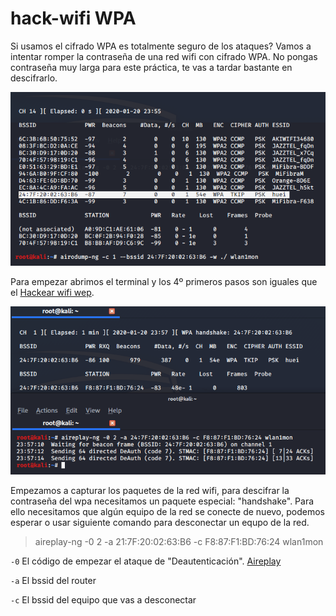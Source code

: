 # hack-wifi WPA

Si usamos el cifrado WPA es totalmente seguro de los ataques? Vamos a intentar romper la contraseña de una red wifi con cifrado WPA. No pongas contraseña muy larga para este práctica, te vas a tardar bastante en descifrarlo.

![refresca la página para cargar el imágen](imagen/wpa0.png)

Para empezar abrimos el terminal y los 4º primeros pasos son iguales que el [Hackear wifi wep](https://nswhuei.github.io/hack-wifi/ActividadRQ3.1).


![refresca la página para cargar el imágen](imagen/wpa1.png)

Empezamos a capturar los paquetes de la red wifi, para descifrar la contraseña del wpa necesitamos un paquete especial: "handshake". Para ello necesitamos que algún equipo de la red se conecte de nuevo, podemos esperar o usar siguiente comando para desconectar un equpo de la red.

>aireplay-ng -0 2 -a 21:7F:20:02:63:B6 -c F8:87:F1:BD:76:24 wlan1mon

```-0``` El código de empezar el ataque de "Deautenticación". [Aireplay](https://www.aircrack-ng.org/doku.php?id=es:aireplay-ng)

```-a``` El bssid del router

```-c``` El bssid del equipo que vas a desconectar
